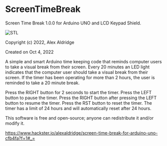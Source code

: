 # ScreenTimeBreak
Screen Time Break 1.0.0 for Arduino UNO and LCD Keypad Shield.

![STL](https://github.com/sourceduty/ScreenTimeBreak/assets/123030236/7117119e-24ba-4e8c-9998-b8566db783f3)

Copyright (c) 2022, Alex Aldridge

Created on Oct 4, 2022

A simple and smart Arduino time keeping code that reminds computer users to take a visual break from their screen. Every 20 minutes an LED light indicates that the computer user should take a visual break from their screen. If the timer has been operating for more than 2 hours, the user is reminded to take a 20 minute break.

Press the RIGHT button for 2 seconds to start the timer. Press the LEFT button to pause the timer. Press the RIGHT button after pressing the LEFT button to resume the timer. Press the RST button to reset the timer. The timer has a limit of 24 hours and will automatically reset after 24 hours.

This software is free and open-source; anyone can redistribute it and/or modify it.

https://www.hackster.io/alexaldridge/screen-time-break-for-arduino-uno-cfb4fa?f=1#_=
